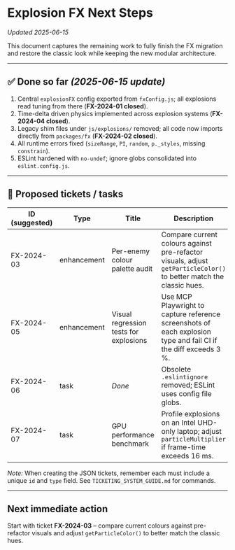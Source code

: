 # Explosion FX Next Steps

_Updated 2025-06-15_

This document captures the remaining work to fully finish the FX migration and restore the classic look while keeping the new modular architecture.

---

## ✅ Done so far _(2025-06-15 update)_
1. Central `explosionFX` config exported from `fxConfig.js`; all explosions read tuning from there (**FX-2024-01 closed**).
2. Time-delta driven physics implemented across explosion systems (**FX-2024-04 closed**).
3. Legacy shim files under `js/explosions/` removed; all code now imports directly from `packages/fx` (**FX-2024-02 closed**).
4. All runtime errors fixed (`sizeRange`, `PI`, `random`, `p._styles`, missing `constrain`).
5. ESLint hardened with `no-undef`; ignore globs consolidated into `eslint.config.js`.

---

## 🎫 Proposed tickets / tasks

| ID (suggested) | Type | Title | Description | Priority |
|---------------|------|-------|-------------|----------|
| FX-2024-03 | enhancement | Per-enemy colour palette audit | Compare current colours against pre-refactor visuals, adjust `getParticleColor()` to better match the classic hues. | medium |
| FX-2024-05 | enhancement | Visual regression tests for explosions | Use MCP Playwright to capture reference screenshots of each explosion type and fail CI if the diff exceeds 3 %. | low |
| FX-2024-06 | task | _Done_ | Obsolete `.eslintignore` removed; ESLint uses config file globs. | — |
| FX-2024-07 | task | GPU performance benchmark | Profile explosions on an Intel UHD-only laptop; adjust `particleMultiplier` if frame-time exceeds 16 ms. | medium |

_Note:_ When creating the JSON tickets, remember each must include a unique `id` and `type` field. See `TICKETING_SYSTEM_GUIDE.md` for commands.

---

## Next immediate action
Start with ticket **FX-2024-03** – compare current colours against pre-refactor visuals and adjust `getParticleColor()` to better match the classic hues. 